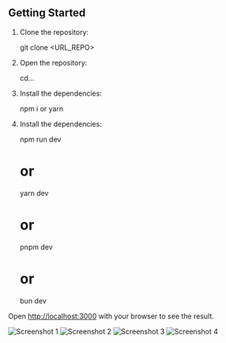 ## Getting Started

1. Clone the repository:

   git clone <URL_REPO>

2. Open the repository:

   cd...

3. Install the dependencies:

   npm i or yarn

4. Install the dependencies:

   npm run dev

   # or

   yarn dev

   # or

   pnpm dev

   # or

   bun dev

Open [http://localhost:3000](http://localhost:3000) with your browser to see the result.

![Screenshot 1](images/screenshot1.png)
![Screenshot 2](images/screenshot2.png)
![Screenshot 3](images/screenshot3.png)
![Screenshot 4](images/screenshot4.png)
